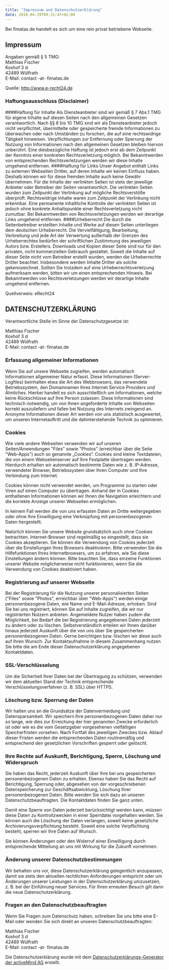 ```yaml
---
title: "Impressum und Datenschutzerklärung"
date: 2018-04-29T09:15:47+02:00
---
```

Bei fimatas.de handelt es sich um eine rein privat betriebene Webseite.

## Impressum
Angaben gemäß § 5 TMG:  
Matthias Fischer  
Koxhof 3 d  
42489 Wülfrath  
E-Mail: contact -at- fimatas.de  

Quelle: http://www.e-recht24.de

### Haftungsausschluss (Disclaimer)
####Haftung für Inhalte
Als Diensteanbieter sind wir gemäß § 7 Abs.1 TMG für eigene Inhalte auf diesen Seiten nach den allgemeinen Gesetzen verantwortlich. Nach §§ 8 bis 10 TMG sind wir als Diensteanbieter jedoch nicht verpflichtet, übermittelte oder gespeicherte fremde Informationen zu überwachen oder nach Umständen zu forschen, die auf eine rechtswidrige Tätigkeit hinweisen. Verpflichtungen zur Entfernung oder Sperrung der Nutzung von Informationen nach den allgemeinen Gesetzen bleiben hiervon unberührt. Eine diesbezügliche Haftung ist jedoch erst ab dem Zeitpunkt der Kenntnis einer konkreten Rechtsverletzung möglich. Bei Bekanntwerden von entsprechenden Rechtsverletzungen werden wir diese Inhalte umgehend entfernen.
####Haftung für Links
Unser Angebot enthält Links zu externen Webseiten Dritter, auf deren Inhalte wir keinen Einfluss haben. Deshalb können wir für diese fremden Inhalte auch keine Gewähr übernehmen. Für die Inhalte der verlinkten Seiten ist stets der jeweilige Anbieter oder Betreiber der Seiten verantwortlich. Die verlinkten Seiten wurden zum Zeitpunkt der Verlinkung auf mögliche Rechtsverstöße überprüft. Rechtswidrige Inhalte waren zum Zeitpunkt der Verlinkung nicht erkennbar. Eine permanente inhaltliche Kontrolle der verlinkten Seiten ist jedoch ohne konkrete Anhaltspunkte einer Rechtsverletzung nicht zumutbar. Bei Bekanntwerden von Rechtsverletzungen werden wir derartige Links umgehend entfernen.
####Urheberrecht
Die durch die Seitenbetreiber erstellten Inhalte und Werke auf diesen Seiten unterliegen dem deutschen Urheberrecht. Die Vervielfältigung, Bearbeitung, Verbreitung und jede Art der Verwertung außerhalb der Grenzen des Urheberrechtes bedürfen der schriftlichen Zustimmung des jeweiligen Autors bzw. Erstellers. Downloads und Kopien dieser Seite sind nur für den privaten, nicht kommerziellen Gebrauch gestattet. Soweit die Inhalte auf dieser Seite nicht vom Betreiber erstellt wurden, werden die Urheberrechte Dritter beachtet. Insbesondere werden Inhalte Dritter als solche gekennzeichnet. Sollten Sie trotzdem auf eine Urheberrechtsverletzung aufmerksam werden, bitten wir um einen entsprechenden Hinweis. Bei Bekanntwerden von Rechtsverletzungen werden wir derartige Inhalte umgehend entfernen.  

Quellverweis: eRecht24

## DATENSCHUTZERKLÄRUNG
Verantwortliche Stelle im Sinne der Datenschutzgesetze ist:  

Matthias Fischer  
Koxhof 3 d  
42489 Wülfrath  
E-Mail: contact -at- fimatas.de   

### Erfassung allgemeiner Informationen
Wenn Sie auf unsere Webseite zugreifen, werden automatisch Informationen allgemeiner Natur erfasst. Diese Informationen (Server-Logfiles) beinhalten etwa die Art des Webbrowsers, das verwendete Betriebssystem, den Domainnamen Ihres Internet Service Providers und Ähnliches. Hierbei handelt es sich ausschließlich um Informationen, welche keine Rückschlüsse auf Ihre Person zulassen. Diese Informationen sind technisch notwendig, um von Ihnen angeforderte Inhalte von Webseiten korrekt auszuliefern und fallen bei Nutzung des Internets zwingend an. Anonyme Informationen dieser Art werden von uns statistisch ausgewertet, um unseren Internetauftritt und die dahinterstehende Technik zu optimieren.

### Cookies
Wie viele andere Webseiten verwenden wir auf unseren Seiten/Anwendungen "Files" sowie "Photos" (erreichbar über die Seite "Web-Apps") auch so genannte „Cookies“. Cookies sind kleine Textdateien, die von einem Webseitenserver auf Ihre Festplatte übertragen werden. Hierdurch erhalten wir automatisch bestimmte Daten wie z. B. IP-Adresse, verwendeter Browser, Betriebssystem über Ihren Computer und Ihre Verbindung zum Internet.
  
Cookies können nicht verwendet werden, um Programme zu starten oder Viren auf einen Computer zu übertragen. Anhand der in Cookies enthaltenen Informationen können wir Ihnen die Navigation erleichtern und die korrekte Anzeige unserer Webseiten ermöglichen.
  
In keinem Fall werden die von uns erfassten Daten an Dritte weitergegeben oder ohne Ihre Einwilligung eine Verknüpfung mit personenbezogenen Daten hergestellt.
  
Natürlich können Sie unsere Website grundsätzlich auch ohne Cookies betrachten. Internet-Browser sind regelmäßig so eingestellt, dass sie Cookies akzeptieren. Sie können die Verwendung von Cookies jederzeit über die Einstellungen Ihres Browsers deaktivieren. Bitte verwenden Sie die Hilfefunktionen Ihres Internetbrowsers, um zu erfahren, wie Sie diese Einstellungen ändern können. Bitte beachten Sie, dass einzelne Funktionen unserer Website möglicherweise nicht funktionieren, wenn Sie die Verwendung von Cookies deaktiviert haben.
  
### Registrierung auf unserer Webseite
Bei der Registrierung für die Nutzung unserer personalisierten Seiten ("Files" sowie "Photos", erreichbar über "Web-Apps") werden einige personenbezogene Daten, wie Name und E-Mail-Adresse, erhoben. Sind Sie bei uns registriert, können Sie auf Inhalte zugreifen, die wir nur registrierten Nutzern anbieten. Angemeldete Nutzer haben zudem die Möglichkeit, bei Bedarf die bei Registrierung angegebenen Daten jederzeit zu ändern oder zu löschen. Selbstverständlich erteilen wir Ihnen darüber hinaus jederzeit Auskunft über die von uns über Sie gespeicherten personenbezogenen Daten. Gerne berichtigen bzw. löschen wir diese auch auf Ihren Wunsch. Zur Kontaktaufnahme in diesem Zusammenhang nutzen Sie bitte die am Ende dieser Datenschutzerklärung angegebenen Kontaktdaten.
  
### SSL-Verschlüsselung
Um die Sicherheit Ihrer Daten bei der Übertragung zu schützen, verwenden wir dem aktuellen Stand der Technik entsprechende Verschlüsselungsverfahren (z. B. SSL) über HTTPS.
  
### Löschung bzw. Sperrung der Daten
Wir halten uns an die Grundsätze der Datenvermeidung und Datensparsamkeit. Wir speichern Ihre personenbezogenen Daten daher nur so lange, wie dies zur Erreichung der hier genannten Zwecke erforderlich ist oder wie es die vom Gesetzgeber vorgesehenen vielfältigen Speicherfristen vorsehen. Nach Fortfall des jeweiligen Zweckes bzw. Ablauf dieser Fristen werden die entsprechenden Daten routinemäßig und entsprechend den gesetzlichen Vorschriften gesperrt oder gelöscht.
  
### Ihre Rechte auf Auskunft, Berichtigung, Sperre, Löschung und Widerspruch
Sie haben das Recht, jederzeit Auskunft über Ihre bei uns gespeicherten personenbezogenen Daten zu erhalten. Ebenso haben Sie das Recht auf Berichtigung, Sperrung oder, abgesehen von der vorgeschriebenen Datenspeicherung zur Geschäftsabwicklung, Löschung Ihrer personenbezogenen Daten. Bitte wenden Sie sich dazu an unseren Datenschutzbeauftragten. Die Kontaktdaten finden Sie ganz unten.
  
Damit eine Sperre von Daten jederzeit berücksichtigt werden kann, müssen diese Daten zu Kontrollzwecken in einer Sperrdatei vorgehalten werden. Sie können auch die Löschung der Daten verlangen, soweit keine gesetzliche Archivierungsverpflichtung besteht. Soweit eine solche Verpflichtung besteht, sperren wir Ihre Daten auf Wunsch.
  
Sie können Änderungen oder den Widerruf einer Einwilligung durch entsprechende Mitteilung an uns mit Wirkung für die Zukunft vornehmen.
  
### Änderung unserer Datenschutzbestimmungen
Wir behalten uns vor, diese Datenschutzerklärung gelegentlich anzupassen, damit sie stets den aktuellen rechtlichen Anforderungen entspricht oder um Änderungen unserer Leistungen in der Datenschutzerklärung umzusetzen, z. B. bei der Einführung neuer Services. Für Ihren erneuten Besuch gilt dann die neue Datenschutzerklärung.
  
### Fragen an den Datenschutzbeauftragten
Wenn Sie Fragen zum Datenschutz haben, schreiben Sie uns bitte eine E-Mail oder wenden Sie sich direkt an unseren Datenschutzbeauftragten:
  
Matthias Fischer  
Koxhof 3 d  
42489 Wülfrath  
E-Mail: contact -at- fimatas.de  
  
Die Datenschutzerklärung wurde mit dem [Datenschutzerklärungs-Generator der activeMind AG](https://www.activemind.de/datenschutz/datenschutzhinweis-generator) erstellt.
